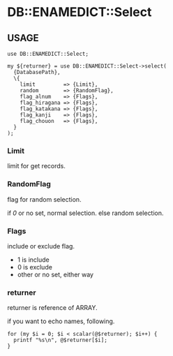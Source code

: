 DB::ENAMEDICT::Select
====

## USAGE

```
use DB::ENAMEDICT::Select;

my ${returner} = use DB::ENAMEDICT::Select->select(
  {DatabasePath},
  \{
    limit         => {Limit},
    random        => {RandomFlag},
    flag_alnum    => {Flags},
    flag_hiragana => {Flags},
    flag_katakana => {Flags},
    flag_kanji    => {Flags},
    flag_chouon   => {Flags},
  }
);
```


### Limit

limit for get records.

### RandomFlag

flag for random selection.

if _0_ or no set, normal selection.
else random selection.

### Flags

include or exclude flag.

- 1 is include
- 0 is exclude
- other or no set, either way

### returner

returner is reference of ARRAY.

if you want to echo names, following.

```
for (my $i = 0; $i < scalar(@$returner); $i++) {
  printf "%s\n", @$returner[$i];
}
```
